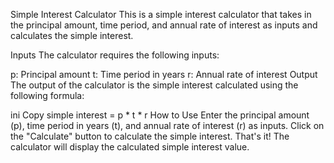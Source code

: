 Simple Interest Calculator
This is a simple interest calculator that takes in the principal amount, time period, and annual rate of interest as inputs and calculates the simple interest.

Inputs
The calculator requires the following inputs:

p: Principal amount
t: Time period in years
r: Annual rate of interest
Output
The output of the calculator is the simple interest calculated using the following formula:

ini
Copy
simple interest = p * t * r
How to Use
Enter the principal amount (p), time period in years (t), and annual rate of interest (r) as inputs.
Click on the "Calculate" button to calculate the simple interest.
That's it! The calculator will display the calculated simple interest value.
